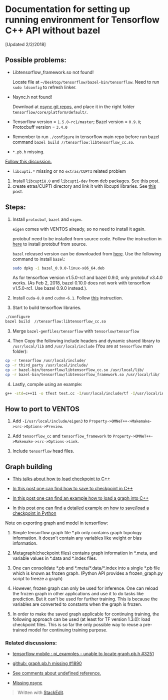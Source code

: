 
# Documentation for setting up running environment for Tensorflow C++ API without bazel
[Updated 2/2/2018]


## Possible problems:

 * Libtensorflow_framework.so not found! 

    Locate file at `~/Desktop/tensorflow/bazel-bin/tensorflow`. Need to run `sudo ldconfig` to refresh linker.
 
 * Nsync.h not found!

    Download at [nsync git repos](https://github.com/google/nsync/tree/master/public), and place it in the right folder `tensorflow/core/platform/default/`.

* Tensorflow version = `1.5.0-rc1/master`; Bazel version = `0.9.0`; Protocbuff version = `3.4.0`


* Remember to run `./configure` in tensorflow main repo before run bazel command `bazel build //tensorflow:libtensorflow_cc.so`.


* `*.pb.h` missing.

[Follow this discussion.](https://github.com/tensorflow/tensorflow/issues/1890)

* `libcupti.*` missing or no `extras/CUPTI` related problem
1. Install `libcupti8.0` and `libcupti-dev` from deb packages. See [this](https://github.com/tensorflow/tensorflow/issues/9341#issuecomment-324041125) post.
2. create etras/CUPTI directory and link it with libcupti libraries. See [this](https://github.com/tensorflow/tensorflow/issues/3526#issuecomment-235882334) post.



## Steps:

1. Install `protocbuf`, `bazel` and `eigen`.

    `eigen` comes with VENTOS already, so no need to install it again. 
    
    protobuf need to be installed from source code. Follow the instruction in [here](https://github.com/hjchai/tensorflow-c-api/blob/master/install%20protobuf) to install protobuf from source. 

    `bazel` released version can be downloaded from [here](https://github.com/bazelbuild/bazel/releases). Use the following command to install `bazel`:

    ```sh
    sudo dpkg -i bazel_0.9.0-linux-x86_64.deb
    ```
    
    As for tensorflow version v1.5.0-rc1 and bazel 0.9.0, only protobuf v3.4.0 works. (As Feb 2, 2018, bazel 0.10.0 does not work with tensorflow v1.5.0-rc1. Use bazel 0.9.0 instead.).
2. Install `cuda-8.0` and `cudnn-6.1`. Follow [this](https://github.com/hjchai/tensorflow-c-api/blob/master/install%20cuda%20and%20cudnn) instruction.
2. Start to build tensorflow libraries.

```sh
./configure
bazel build  //tensorflow:libtensorflow_cc.so
```

3. Merge `bazel-genfiles/tensorflow` with `tensorlow/tensorflow`

4. Then Copy the following include headers and dynamic shared library to `/usr/local/lib` and `/usr/local/include` (You are at `tensorflow` main folder):
```sh
cp -r tensorflow /usr/local/include/
cp -r third_party /usr/local/include/
cp -r bazel-bin/tensorflow/libtensorflow_cc.so /usr/local/lib/
cp -r bazel-bin/tensorflow/libtensorflow_framework.so /usr/local/lib/
```

4. Lastly, compile using an example:
```sh
g++ -std=c++11 -o tTest test.cc -I/usr/local/include/tf -I/usr/local/include/eigen3 -g -Wall -D_DEBUG -Wshadow -Wno-sign-compare -w -L/usr/local/lib/libtensorflow_cc -ltensorflow_cc -L/usr/local/lib/libtensorflow_framework -ltensorflow_framework `pkg-config --cflags --libs protobuf`
```

## How to port to VENTOS

1. Add `-I/usr/local/include/eigen3` to `Property->OMNeT++->Makemake->src->Options->Preview`.

2. Add `tensorflow_cc` and `tensorflow_framework` to `Property->OMNeT++->Makemake->src->Options->Link`.

3. Include `tensorflow` head files.

## Graph building
* [This talks about how to load checkpoint to C++](https://stackoverflow.com/questions/35508866/tensorflow-different-ways-to-export-and-run-graph-in-c/43639305#43639305)

* [In this post one can find how to save to checkpoint in C++](https://github.com/tensorflow/tensorflow/issues/11236)

* [In this post one can find an example how to load a graph into C++](https://tebesu.github.io/posts/Training-a-TensorFlow-graph-in-C++-API)

* [In this post one can find a detailed example on how to save/load a checkpoint in Python](http://cv-tricks.com/tensorflow-tutorial/save-restore-tensorflow-models-quick-complete-tutorial/)

Note on exporting graph and model in tensorflow:

1. Simple tensorflow graph file *.pb only contains graph topology information. It doesn't contain any variables like weight or bias information.

2. Metagraph(checkpoint files) contains graph information in *.meta, and variable values in *.data and *.index files.

3. One can consolidate \*.pb and \*.meta/\*.data/\*.index into a single \*.pb file which is known as frozen graph. (Python API provides a frozen_graph.py script to freeze a graph)

4. However, frozen graph can only be used for inference. One can reload the frozen graph in other applications and use it to do tasks like prediction. But it can't be used for further training. This is because the variables are converted to constants when the graph is frozen.

5. In order to make the saved graph applicable for continuing training, the following approach can be used (at least for TF version 1.3.0): load checkpoint files. This is so far the only possible way to reuse a pre-trained model for continuing training purpose.

### Related discussions:
* [tensorflow mobile : pi_examples - unable to locate graph.pb.h #3251](https://github.com/tensorflow/tensorflow/issues/3251)

* [github: graph.pb.h missing #1890](https://github.com/tensorflow/tensorflow/issues/1890)

* [See comments about undefined reference.](http://tuatini.me/building-tensorflow-as-a-standalone-project/)

* [Missing nsync](https://github.com/tensorflow/tensorflow/issues/12482)

> Written with [StackEdit](https://stackedit.io/).
